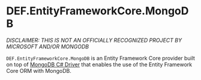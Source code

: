 # DEF.EntityFrameworkCore.MongoDB

*DISCLAIMER: THIS IS NOT AN OFFICIALLY RECOGNIZED PROJECT BY MICROSOFT AND/OR MONGODB*

`DEF.EntityFrameworkCore.MongoDB` is an Entity Framework Core provider built on top of [MongoDB C# Driver](https://github.com/mongodb/mongo-csharp-driver) that enables the use of the Entity Framework Core ORM with MongoDB.

